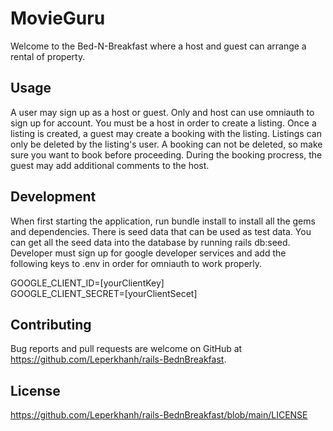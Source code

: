 # MovieGuru

Welcome to the Bed-N-Breakfast where a host and guest can arrange a rental of property.

## Usage

A user may sign up as a host or guest. Only and host can use omniauth to sign up for account. You must be a host in order to create a listing. Once a listing is created, a guest may create a booking with the listing. Listings can only be deleted by the listing's user. A booking can not be deleted, so make sure you want to book before proceeding. During the booking procress, the guest may add additional comments to the host.

## Development

When first starting the application, run bundle install to install all the gems and dependencies. There is seed data that can be used as test data. You can get all the seed data into the database by running rails db:seed. Developer must sign up for google developer services and add the following keys to .env in order for omniauth to work properly.

GOOGLE_CLIENT_ID=[yourClientKey]\
GOOGLE_CLIENT_SECRET=[yourClientSecet]

## Contributing

Bug reports and pull requests are welcome on GitHub at https://github.com/Leperkhanh/rails-BednBreakfast.

## License

https://github.com/Leperkhanh/rails-BednBreakfast/blob/main/LICENSE
